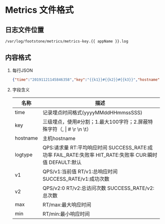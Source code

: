 # Metrics 文件格式

## 日志文件位置

`/var/log/footstone/metrics/metrics-key.{{ appName }}.log`

## 内容格式

1. 每行JSON

    ```json
    {"time":"20191121145846358","key":"{{k1}}#{{k2}}#{{k3}}","hostname":"bogon","logtype":"QPS","v1":1116,"v2":0,"min":-1,"max":-1}
    ```

1. 字段含义

    名称     | 描述                                                          
    ---      | ---
    time     | 记录埋点时间格式(yyyyMMddHHmmssSSS)                               
    key      | 三级埋点，使用#分割；1.最大100字符；2.屏蔽特殊字符（, \| # \\r \\n \\t）
    hostname | 主机hostname
    logtype  | QPS:请求量 RT:平均响应时间 SUCCESS_RATE:成功率 FAIL_RATE:失败率 HIT_RATE:失败率 CUR:瞬时值 DEFAULT:默认
    v1       | QPS/v1:当前值 RT/v1:总响应时间 SUCCESS_RATE/v1:成功次数
    v2       | QPS/v2:0 RT/v2:总访问次数 SUCCESS_RATE/v2:总次数
    max      | RT/max:最大响应时间
    min      | RT/min:最小响应时间

